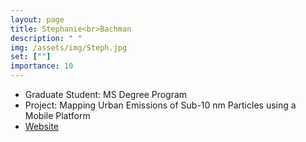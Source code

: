 ```yaml
---
layout: page
title: Stephanie<br>Bachman
description: " "
img: /assets/img/Steph.jpg
set: [""]
importance: 10
---
```


- Graduate Student: MS Degree Program
- Project: Mapping Urban Emissions of Sub-10 nm Particles using a Mobile Platform
- [Website](https://meas.sciences.ncsu.edu/people/slbachma/)

